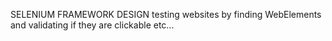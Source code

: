 SELENIUM FRAMEWORK DESIGN
testing websites by finding WebElements and validating if they are clickable etc...
